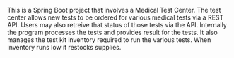 This is a Spring Boot project that involves a Medical Test Center. The test center allows new tests to be ordered for various medical tests via a REST API. Users may also retreive that status of those tests via the API. Internally the program processes the tests and provides result for the tests. It also manages the test kit inventory required to run the various tests. When inventory runs low it restocks supplies.
